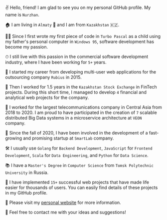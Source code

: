 ✌️ Hello, friend! I am glad to see you on my personal GitHub profile. My name is `Nurzhan`.

🏠 I am living in `Almaty` 🍎 and I am from `Kazakhstan` 🇰🇿.

👦🏻 Since I first wrote my first piece of code in `Turbo Pascal` as a child using my father's personal computer in `Windows 95`, software development has become my passion.

⏱ I still live with this passion in the commercial software development industry, where I have been working for `5+` years.

🏢 I started my career from developing multi-user web applications for the outsourcing company `Rubius` in 2015.

🏦 Then I worked for 1.5 years in the `Kazakhstan Stock Exchange` in FinTech projects. During this short time, I managed to develop `4` financial and analytical web projects for the company.

📡 I worked for the largest telecommunications company in Central Asia from 2018 to 2020. I am proud to have participated in the creation of `7` scalable distributed Big Data systems in a microservice architecture at `VEON` company.

🚀 Since the fall of 2020, I have been involved in the development of a fast-growing and promising startup at `SmartLab` company.

🛠 I usually use `Golang` for `Backend Development`, `JavaScript` for `Frontend Development`, `Scala` for `Data Engineering`, and `Python` for `Data Science`.

📚 I have a `Master's Degree` in `Computer Science` from `Tomsk Polytechnic University` in Russia.

🤖 I have implemented `15+` successful web projects that have made life easier for thousands of users. You can easily find details of these projects in my GitHub profile.

👾 Please visit my [personal website](https://nurzhannogerbek.com) for more information.

📩 Feel free to contact me with your ideas and suggestions! 
